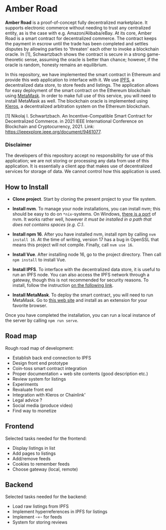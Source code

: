 # Amber Road
**Amber Road** is a proof-of-concept fully decentralized marketplace. It supports electronic commerce without needing to trust any centralized entity, as is the case with e.g. Amazon/Alibaba/eBay. At its core, Amber Road is a smart contract for decentralized commerce. The contract keeps the payment in escrow until the trade has been completed and settles disputes by allowing parties to 'threaten' each other to invoke a blockchain oracle. In [1], Schwartzbach shows the contract is secure in a strong game-theoretic sense, assuming the oracle is better than chance; however, if the oracle is random, honesty remains an equilibrium. 

In this repository, we have implemented the smart contract in Ethereum and provide this web application to interface with it. We use [IPFS](https://ipfs.io/), a decentralized data store, to store feeds and listings. The application allows for easy deployment of the smart contract on the Ethereum blockchain using [MetaMask](https://metamask.io/). In order to make full use of this service, you will need to install MetaMask as well. The blockchain oracle is implemented using [Kleros](https://kleros.io/), a decentralized arbitration system on the Ethereum blockchain.

[1] Nikolaj I. Schwartzbach. An Incentive-Compatible Smart Contract for Decentralized Commerce. in 2021 IEEE International Conference on Blockchain and Cryptocurrency, 2021. Link: https://ieeexplore.ieee.org/document/9461077.

### Disclaimer
The developers of this repository accept no responsibility for use of this application; we are not storing or processing any data from use of this application. It is essentially a client app that makes use of decentralized services for storage of data. We cannot control how this application is used.

## How to Install
* **Clone project**. Start by cloning the present project to your file system.

* **Install nvm**. To manage your node installations, you can install nvm; this should be easy to do on `*nix`-systems. On Windows, [there is a port](https://github.com/nvm-sh/nvm) of nvm. It works rather well, however *it must be installed in a path that does not contains spaces (e.g. C:\)*. 

* **Install npm 16**. After you have installed nvm, install npm by calling `nvm install 16`. At the time of writing, version 17 has a bug in OpenSSL that means this project will not compile. Finally, call `nvm use 16`.

* **Install Vue**. After installing node 16, go to the project directory. Then call `npm install` to install Vue.

* **Install IPFS**. To interface with the decentralized data store, it is useful to run an IPFS node. You can also access the IPFS network through a gateway, though this is not recommended for security reasons. To install, follow the instruction [on the following link](https://docs.ipfs.io/install/ipfs-desktop/).

* **Install MetaMask**. To deploy the smart contract, you will need to run MetaMask. Go to [this web site](https://metamask.io/download.html) and install as an extension for your favorite browser.

Once you have completed the installation, you can run a local instance of the server by calling `npm run serve`.

## Road map
Rough road map of development:
* Establish back end connection to IPFS
* Design front end prototype
* Coin-toss smart contract integration
* Proper documentation + web site contents (good description etc.)
* Review system for listings
* Experiments
* Revaluate front end
* Integration with Kleros or Chainlink'
* Legal advice ?
* Social media (produce video)
* Find way to monetize

## Frontend
Selected tasks needed for the frontend:
* Display listings in list
* Add pages to listings
* Add/remove feeds
* Cookies to remember feeds
* Choose gateway (local, remote)

## Backend
Selected tasks needed for the backend:
* Load raw listings from IPFS
* Implement hyperreferences in IPFS for listings
* Implement -=- for feeds
* System for storing reviews
